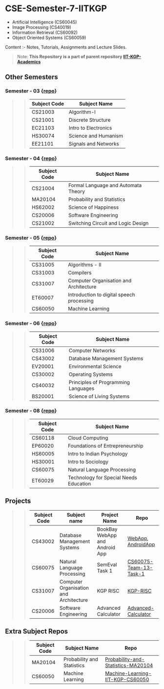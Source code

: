 # CSE-Semester-7-IITKGP
* Artificial Intelligence (CS60045)
* Image Processing (CS40019)
* Information Retrieval (CS60092)
* Object Oriented Systems (CS60059)

Content :- Notes, Tutorials, Assignments and Lecture Slides.  

> Note: **This Repository is a part of parent repository [IIT-KGP-Academics](https://github.com/ansh121/IIT-KGP-Academics)**

## Other Semesters

### Semester - 03   {[repo](https://github.com/Anshul718/CSE-Semester-3-IITKGP)}
>> Subject Code | Subject Name
>> --- | ---
>> CS21003 | Algorithm-I
>> CS21001 | Discrete Structure
>> EC21103 | Intro to Electronics
>> HS30074 | Science and Humanism
>> EE21101 | Signals and Networks

### Semester - 04   {[repo](https://github.com/Anshul718/CSE-Semester-4-IITKGP)}
>> Subject Code | Subject Name
>> --- | ---
>> CS21004 | Formal Language and Automata Theory
>> MA20104 | Probability and Statistics
>> HS62002 | Science of Happiness
>> CS20006 | Software Engineering
>> CS21002 | Switching Circuit and Logic Design

### Semester - 05   {[repo](https://github.com/Anshul718/CSE-Semester-5-IITKGP)}
>> Subject Code | Subject Name
>> --- | ---
>> CS31005 | Algorithms - II
>> CS31003 | Compilers
>> CS31007 | Computer Organisation and Architecture
>> ET60007 | Introduction to digital speech processing
>> CS60050 | Machine Learning

### Semester - 06   {[repo](https://github.com/Anshul718/CSE-Semester-6-IITKGP)}
>> Subject Code | Subject Name
>> --- | ---
>> CS31006 | Computer Networks
>> CS43002 | Database Management Systems
>> EV20001 | Environmental Science
>> CS30002 | Operating Systems
>> CS40032 | Principles of Programming Languages
>> BS20001 | Science of Living Systems

### Semester - 08   {[repo](https://github.com/Anshul718/CSE-Semester-8-IITKGP)}
>> Subject Code | Subject Name
>> --- | ---
>> CS60118 | Cloud Computing
>> EP60020 | Foundations of Entrepreneurship
>> HS60005 | Intro to Indian Psychology
>> HS30001 | Intro to Sociology
>> CS60075 | Natural Language Processing
>> ET60029 | Technology for Special Needs Education

## Projects
>> Subject Code | Subject name | Project Name | Repo
>> --- | --- | --- | ---
>> CS43002 | Database Management Systems | BookBay WebApp and Android App | [WebApp](https://github.com/Anshul718/Book_Bay), [AndroidApp](https://github.com/Anshul718/BookBay_Android_App)
>> CS60075 | Natural Language Processing | SemEval Task 1 | [CS60075-Team-13-Task-1](https://github.com/Anshul718/CS60075-Team-13-Task-1)
>> CS31007 | Computer Organisation and Architecture | KGP RISC | [KGP-RISC](https://github.com/Anshul718/KGP-RISC)
>> CS20006 | Software Engineering | Advanced Calculator | [Advanced-Calculator](https://github.com/Anshul718/Advanced-Calculator)

## Extra Subject Repos
>> Subject Code | Subject Name | Repo
>> --- | --- | ---
>> MA20104 | Probability and Statistics | [Probability-and-Statistics-MA20104](https://github.com/Anshul718/Probability-and-Statistics-MA20104)
>> CS60050 | Machine Learning | [Machine-Learning-IIT-KGP-CS60050](https://github.com/Anshul718/Machine-Learning-IIT-KGP-CS60050)

